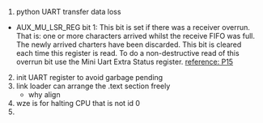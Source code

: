 1. python UART transfer data loss
- AUX_MU_LSR_REG bit 1: This bit is set if there was a receiver overrun. That is: 
one or more characters arrived whilst the receive 
FIFO was full. The newly arrived charters have been 
discarded. This bit is cleared each time this register is
read. To do a non-destructive read of this overrun bit 
use the Mini Uart Extra Status register. 
[reference: P15](https://cs140e.sergio.bz/docs/BCM2837-ARM-Peripherals.pdf)

2. init UART register to avoid garbage pending
3. link loader can arrange the .text section freely
    - why align
4. wze is for halting CPU that is not id 0
5. 